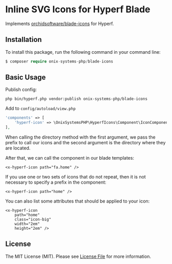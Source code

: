 # Inline SVG Icons for Hyperf Blade

Implements [orchidsoftware/blade-icons](https://github.com/orchidsoftware/blade-icons) for Hyperf.

## Installation

To install this package, run the following command in your command line:

```php
$ composer require onix-systems-php/blade-icons
```

## Basic Usage

Publish config:

```shell script
php bin/hyperf.php vendor:publish onix-systems-php/blade-icons
```

Add to `config/autoload/view.php`

```php
'components' => [
    'hyperf-icon' => \OnixSystemsPHP\HyperfIcons\Component\IconComponent::class,
],
```

When calling the directory method with the first argument, we pass the prefix to call our icons and the second argument is the directory where they are located.

After that, we can call the component in our blade templates:

```blade
<x-hyperf-icon path="fa.home" />
```

If you use one or two sets of icons that do not repeat, then it is not necessary to specify a prefix in the component:

```blade
<x-hyperf-icon path="home" />
```

You can also list some attributes that should be applied to your icon:

```blade
<x-hyperf-icon 
    path="home" 
    class="icon-big" 
    width="2em" 
    height="2em" />
```

## License

The MIT License (MIT). Please see [License File](license.md) for more information.

